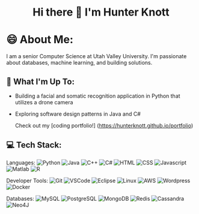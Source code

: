 <h1 align="center">Hi there 👋 I'm Hunter Knott</h1>

<!--
**HunterKnott/HunterKnott** is a ✨ _special_ ✨ repository because its `README.md` (this file) appears on your GitHub profile.

Here are some ideas to get you started:

- 🔭 I’m currently working on ...
- 🌱 I’m currently learning ...
- 👯 I’m looking to collaborate on ...
- 🤔 I’m looking for help with ...
- 💬 Ask me about ...
- 📫 How to reach me: ...
- 😄 Pronouns: ...
- ⚡ Fun fact: ...
-->

# 😄 About Me:
I am a senior Computer Science at Utah Valley University. I'm passionate about databases, machine learning, and building solutions.

## 🔭 What I'm Up To:
- Building a facial and somatic recognition application in Python that utilizes a drone camera
- Exploring software design patterns in Java and C#

  Check out my [coding portfolio!] (https://hunterknott.github.io/portfolio)

## 💻 Tech Stack:
Languages:
![Python](https://img.shields.io/badge/Python-green?style=for-the-badge&logo=python)
![Java](https://img.shields.io/badge/Java-red?style=for-the-badge&logo=oracle)
![C++](https://img.shields.io/badge/C%2B%2B-blue?style=for-the-badge&logo=C%2B%2B)
![C#](https://img.shields.io/badge/C%23-%238f42d4?style=for-the-badge&logo=C%23)
![HTML](https://img.shields.io/badge/HTML-%23b8761f?style=for-the-badge&logo=HTML5)
![CSS](https://img.shields.io/badge/CSS-%2362a7f0?style=for-the-badge&logo=CSS3)
![Javascript](https://img.shields.io/badge/Javascript-black?style=for-the-badge&logo=JavaScript)
![Matlab](https://img.shields.io/badge/Matlab-%23d9703f?style=for-the-badge&logo=matrix)
![R](https://img.shields.io/badge/R-%232c507d?style=for-the-badge&logo=R)

Developer Tools:
![Git](https://img.shields.io/badge/Git-%232b3745?style=for-the-badge&logo=git)
![VSCode](https://img.shields.io/badge/VSCode-%23007ACC?style=for-the-badge&logo=Visual%20Studio%20Code)
![Eclipse](https://img.shields.io/badge/Eclipse-%232C2255?style=for-the-badge&logo=Eclipse%20IDE)
![Linux](https://img.shields.io/badge/Linux-%23171d24?style=for-the-badge&logo=Linux)
![AWS](https://img.shields.io/badge/AWS-%23232F3E?style=for-the-badge&logo=Amazon%20AWS)
![Wordpress](https://img.shields.io/badge/Wordpress-%2321759B?style=for-the-badge&logo=Wordpress)
![Docker](https://img.shields.io/badge/Docker-%23c3d0de?style=for-the-badge&logo=Docker)

Databases:
![MySQL](https://img.shields.io/badge/MySQL-%23cf9a55?style=for-the-badge&logo=MySQL)
![PostgreSQL](https://img.shields.io/badge/PostgreSQL-%23b9afc9?style=for-the-badge&logo=PostgreSQL)
![MongoDB](https://img.shields.io/badge/MongoDB-%232d274f?style=for-the-badge&logo=MongoDB)
![Redis](https://img.shields.io/badge/Redis-%23d4a3a1?style=for-the-badge&logo=Redis)
![Cassandra](https://img.shields.io/badge/Cassandra-%23b0d4d9?style=for-the-badge&logo=apache%20cassandra)
![Neo4J](https://img.shields.io/badge/Neo4J-%23234a1b?style=for-the-badge&logo=Neo4J)

